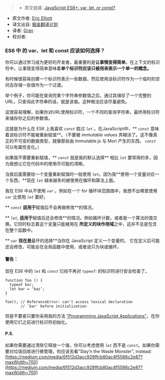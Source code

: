 > * 原文链接: [JavaScript ES6+: var, let, or const?](https://medium.com/javascript-scene/javascript-es6-var-let-or-const-ba58b8dcde75#.twa6gzmfp)
* 原文作者: [Eric Elliott](https://medium.com/@_ericelliott)
* 译文出自: [掘金翻译计划](https://github.com/xitu/gold-miner)
* 译者: [Gran](https://github.com/Graning)
* 校对者:


### ES6 中 的 var、let 和 const 应该如何选择？

你可以通过学习成为更好的开发者，最重要的是**让事情变得简单**。在上下文的标识符中，让事情变得简单意味着**单个标识符应该只被用来表示一个单一的概念。**

有时候很容易创建一个标识符表示一些数据，然后使用该标识符作为一个临时的空间去存储一些值作为一个过渡。

举个例子，你可能在查询完某个字符串参数值之后，通过其储存了一个完整的URL，只查询此字符串的话，就是该值。这种做法应该尽量避免。

这很容易理解，如果你对URL使用标识符，一个不同的查询字符串，最终用标识符来储存你之后的参数值。

这就是为什么在 ES6 上我喜欢 _`const`_ 胜过 _`let`_ 。在JavaScript中，** _`const`_  意味着该标识符不能被重新赋值**。（不要被 _immutable values_ 弄糊涂了。这不像真正的不可变的数据类型，就像那些由 Immutable.js 与 Mori 产生的东西。 _`const`_ 可以有属性变化。）

如果我不需要重新赋值，** _`const`_ 就是我的默认选择** 相比 _`let`_ 要常用的多，因为我想让它在代码中的使用尽可能的清晰。

当我后面需要给一个变量重新赋值时一般使用 _`let`_。因为我**使用一个变量对应一个东西，**现在 _`let`_ 越来越多的被使用在循环和算法上面。

我在 ES6 中从不使用 _`var`_ 。例如在一个 for 循环块范围值中，我想不出哪里使用 _`var`_ 比使用 _`let`_ 要好。

** _`const`_ **适用于**赋值后不会再做修改**的情况。

** _`let`,_ **适用于**赋值后还会修改**的情况。例如循环计数，或者是一个算法的值交换。它同时标志着这个变量只能被用在 **所定义的块作用域**之中，这并不总是包含在整个函数中。 

** _`var`_ **现在是**最坏的选择**当你在 JavaScript 定义一个变量时。 它在定义后可能还会修改，可能会在全局函数中使用，或者说只为块或循环。

#### 警告：

现在 ES6 中的 _`let`_ 和 _`const`_ 已经不再对 _`typeof`:_ 的标识符进行安全检查了。 

```
function foo () {
  typeof bar;
  let bar = ‘baz’;
}

foo(); // ReferenceError: can't access lexical declaration
       // `bar' before initialization
```

但是不要紧只要你采用我的方法 [“Programming JavaScript Applications”](http://pjabook.com)，在你使用它们之前进行标识符初始化。

#### P.S.

如果你需要通过清除它释放一个值，你可以考虑使用 _`let`_ 而不是 _`const`_。如果你需要对垃圾回收进行微管理，你应该去看“Slay’n the Waste Monster”, instead: [https://medium.com/media/6f512d3acc928ffcb80ac4f5586c2e87?maxWidth=700](https://medium.com/media/6f512d3acc928ffcb80ac4f5586c2e87?maxWidth=700)